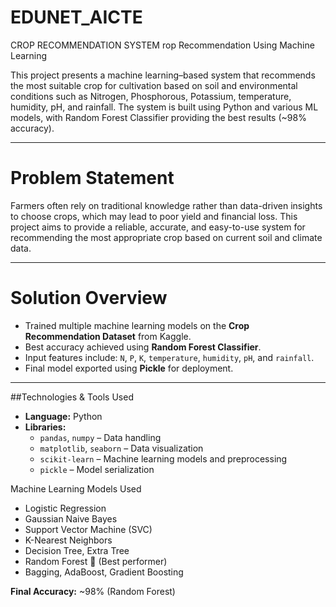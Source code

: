 # EDUNET_AICTE
CROP RECOMMENDATION SYSTEM 
rop Recommendation Using Machine Learning

This project presents a machine learning–based system that recommends the most suitable crop for cultivation based on soil and environmental conditions such as Nitrogen, Phosphorous, Potassium, temperature, humidity, pH, and rainfall. The system is built using Python and various ML models, with Random Forest Classifier providing the best results (~98% accuracy).

---

# Problem Statement

Farmers often rely on traditional knowledge rather than data-driven insights to choose crops, which may lead to poor yield and financial loss. This project aims to provide a reliable, accurate, and easy-to-use system for recommending the most appropriate crop based on current soil and climate data.

---

# Solution Overview

- Trained multiple machine learning models on the **Crop Recommendation Dataset** from Kaggle.
- Best accuracy achieved using **Random Forest Classifier**.
- Input features include: `N`, `P`, `K`, `temperature`, `humidity`, `pH`, and `rainfall`.
- Final model exported using **Pickle** for deployment.

---

##Technologies & Tools Used

- **Language:** Python  
- **Libraries:**  
  - `pandas`, `numpy` – Data handling  
  - `matplotlib`, `seaborn` – Data visualization  
  - `scikit-learn` – Machine learning models and preprocessing  
  - `pickle` – Model serialization
 
Machine Learning Models Used

- Logistic Regression  
- Gaussian Naive Bayes  
- Support Vector Machine (SVC)  
- K-Nearest Neighbors  
- Decision Tree, Extra Tree  
- Random Forest 🌟 (Best performer)  
- Bagging, AdaBoost, Gradient Boosting

**Final Accuracy:** ~98% (Random Forest)

